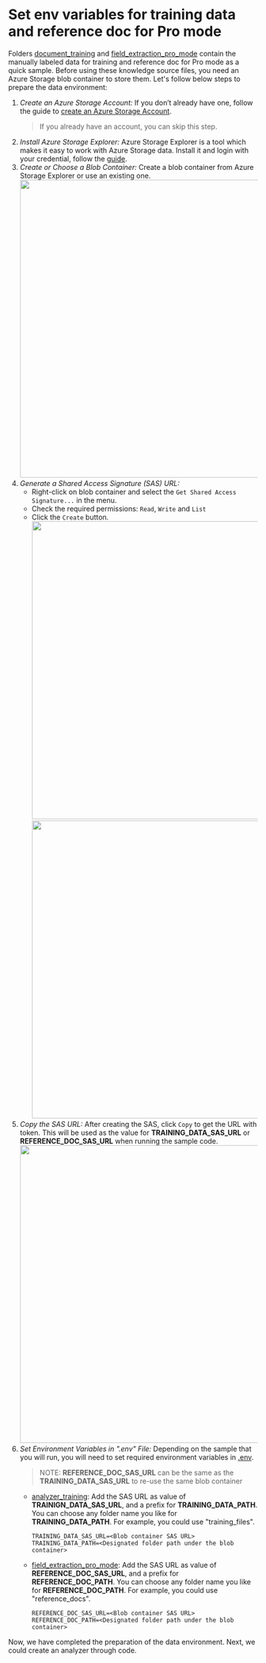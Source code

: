# Set env variables for training data and reference doc for Pro mode
Folders [document_training](../data/document_training/) and [field_extraction_pro_mode](../data/field_extraction_pro_mode) contain the manually labeled data for training and reference doc for Pro mode as a quick sample. Before using these knowledge source files, you need an Azure Storage blob container to store them. Let's follow below steps to prepare the data environment:

1. *Create an Azure Storage Account:* If you don’t already have one, follow the guide to [create an Azure Storage Account](https://aka.ms/create-a-storage-account).
    > If you already have an account, you can skip this step.
2. *Install Azure Storage Explorer:* Azure Storage Explorer is a tool which makes it easy to work with Azure Storage data. Install it and login with your credential, follow the [guide](https://aka.ms/download-and-install-Azure-Storage-Explorer).
3. *Create or Choose a Blob Container:* Create a blob container from Azure Storage Explorer or use an existing one.  
   <img src="./create-blob-container.png" width="600" />  
4. *Generate a Shared Access Signature (SAS) URL:*
    - Right-click on blob container and select the `Get Shared Access Signature...` in the menu.
    - Check the required permissions: `Read`, `Write` and `List`
    - Click the `Create` button.  
   <img src="./get-access-signature.png" height="600" />  <img src="./choose-signature-options.png" height="600" />  
5. *Copy the SAS URL:* After creating the SAS, click `Copy` to get the URL with token. This will be used as the value for **TRAINING_DATA_SAS_URL** or **REFERENCE_DOC_SAS_URL** when running the sample code.  
   <img src="./copy-access-signature.png" width="600" />  
6. *Set Environment Variables in ".env" File:* Depending on the sample that you will run, you will need to set required environment variables in [.env](../notebooks/.env).
    > NOTE: **REFERENCE_DOC_SAS_URL** can be the same as the **TRAINING_DATA_SAS_URL** to re-use the same blob container
    - [analyzer_training](../notebooks/analyzer_training.ipynb): Add the SAS URL as value of **TRAINIGN_DATA_SAS_URL**, and a prefix for **TRAINING_DATA_PATH**. You can choose any folder name you like for **TRAINING_DATA_PATH**. For example, you could use "training_files".
        ```env
        TRAINING_DATA_SAS_URL=<Blob container SAS URL>
        TRAINING_DATA_PATH=<Designated folder path under the blob container>
        ```
    - [field_extraction_pro_mode](../notebooks/field_extraction_pro_mode.ipynb): Add the SAS URL as value of **REFERENCE_DOC_SAS_URL**, and a prefix for **REFERENCE_DOC_PATH**. You can choose any folder name you like for **REFERENCE_DOC_PATH**. For example, you could use "reference_docs".
        ```env
        REFERENCE_DOC_SAS_URL=<Blob container SAS URL>
        REFERENCE_DOC_PATH=<Designated folder path under the blob container>
        ```

Now, we have completed the preparation of the data environment. Next, we could create an analyzer through code.

   
